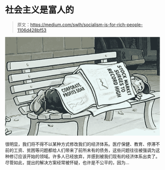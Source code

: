 # 社会主义是富人的

> 原文：<https://medium.com/swlh/socialism-is-for-rich-people-1106d428bf53>

![](img/55b158856ebc7349c72ce85938ae1a24.png)

很明显，我们将不得不以某种方式修改我们的经济体系。医疗保健、教育、停滞不前的工资、贫困等问题都给人们带来了前所未有的债务，这些问题往往被强调为这种修订应该开始的领域。许多人已经放弃，并感到被我们现有的经济体系出卖了。尽管如此，提出的解决方案经常被怀疑，也许是不公平的，因为…